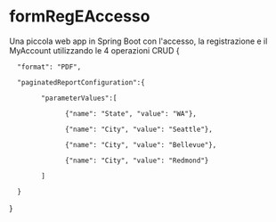 # formRegEAccesso
Una piccola web app in Spring Boot con l'accesso, la registrazione e il MyAccount utilizzando le 4 operazioni CRUD
{

      "format": "PDF",

      "paginatedReportConfiguration":{

            "parameterValues":[

                  {"name": "State", "value": "WA"},

                  {"name": "City", "value": "Seattle"},

                  {"name": "City", "value": "Bellevue"},

                  {"name": "City", "value": "Redmond"}

            ]

      }

}
